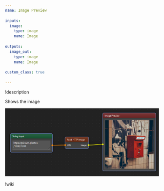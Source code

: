 ```yaml
---
name: Image Preview

inputs:
  image:
    type: image
    name: Image

outputs:
  image_out:
    type: image
    name: Image

custom_class: true

---
```


!description

Shows the image

![Preview node in action](wiki/preview.png)


!wiki
